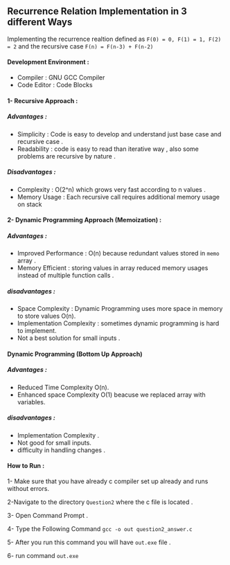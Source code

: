 ## Recurrence Relation Implementation in 3 different Ways 
Implementing the recurrence realtion defined as `F(0) = 0, F(1) = 1, F(2) = 2`
and the recursive case `F(n) = F(n-3) + F(n-2)`
#### Development Environment : 
- Compiler : GNU GCC Compiler 
- Code Editor : Code Blocks

#### 1- Recursive Approach  :
##### Advantages : 
- Simplicity : Code is easy to develop and understand just base case and recursive case .
- Readability : code is easy to read than iterative way , also some problems are recursive by nature .
##### Disadvantages :
- Complexity : O(2^n) which grows very fast according to n values .
- Memory Usage : Each recursive call requires additional memory usage on stack 
#### 2- Dynamic Programming Approach (Memoization) :
##### Advantages : 
- Improved Performance : O(n) because redundant values stored in `memo` array .
- Memory Efficient : storing values in array reduced memory usages instead of multiple function calls .
##### disadvantages :
- Space Complexity : Dynamic Programming uses more space in memory to store values O(n).
- Implementation Complexity : sometimes dynamic programming is hard to implement.
- Not a best solution for small inputs .
#### Dynamic Programming (Bottom Up Approach)
##### Advantages :
- Reduced Time Complexity O(n).
- Enhanced space Complexity O(1) beacuse we replaced array with variables.
##### disadvantages :
- Implementation Complexity .
- Not good for small inputs.
- difficulty in handling changes .
#### How to Run :
1- Make sure that you have already c compiler set up already and runs without errors. 

2-Navigate to the directory `Question2` where the c file is located .

3- Open Command Prompt .

4- Type the Following Command `gcc -o out question2_answer.c`

5- After you run this command you will have `out.exe` file .

6- run command `out.exe` 
